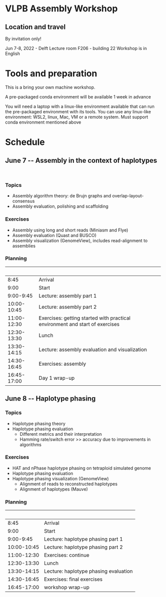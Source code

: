 # VLPB Assembly Workshop

## Location and travel
By invitation only!

Jun 7-8, 2022 - Delft Lecture room F206 - building 22
Workshop is in English
 

# Tools and preparation
This is a bring your own machine workshop.

A pre-packaged conda environment will be available 1 week in advance

You will need a laptop with a linux-like environment available that can run the pre-packaged environment with its tools. You can use any linux-like environment: WSL2, linux, Mac, VM or a remote system. Must support conda environment mentioned above
 
# Schedule

## June 7 -- Assembly in the context of haplotypes
 
### Topics 
- Assembly algorithm theory: de Brujn graphs and overlap-layout-consensus
- Assembly evaluation, polishing and scaffolding 

### Exercises
- Assembly using long and short reads (Miniasm and Flye)
- Assembly evaluation (Quast and BUSCO)
- Assembly visualization (GenomeView), includes read-alignment to assemblies

### Planning

| &nbsp;      | &nbsp;                                                                       |
|-------------|------------------------------------------------------------------------------|
| 8:45        | Arrival                                                                      |
| 9:00        | Start                                                                        |
| 9:00-9:45   | Lecture: assembly part 1                                                     |
| 10:00-10:45 | Lecture: assembly part 2                                                     |
| 11:00-12:30 | Exercises: getting started with practical environment and start of exercises |
| 12:30-13:30 | Lunch                                                                        |
| 13:30-14:15 | Lecture: assembly evaluation and visualization                               |
| 14:30-16:45 | Exercises: assembly                                                          |
| 16:45-17:00 | Day 1 wrap-up                                                                |


 
## June 8 -- Haplotype phasing

### Topics
- Haplotype phasing theory
- Haplotype phasing evaluation
	- Different metrics and their interpretation
	- Hamming rate/switch error >> accuracy due to improvements in algorithms 

### Exercises
- HAT and nPhase haplotype phasing on tetraploid simulated genome
- Haplotype phasing evaluation
- Haplotype phasing visualization (GenomeView)
  - Alignment of reads to reconstructed haplotypes
  - Alignment of haplotypes (Mauve) 
 
 ### Planning

| &nbsp;      | &nbsp;                                |
|-------------|---------------------------------------|
| 8:45        | Arrival                               |
| 9:00        | Start                                 |
| 9:00-9:45   | Lecture: haplotype phasing part 1     |
| 10:00-10:45 | Lecture: haplotype phasing part 2     |
| 11:00-12:30 | Exercises: continue                   |
| 12:30-13:30 | Lunch                                 |
| 13:30-14:15 | Lecture: haplotype phasing evaluation |
| 14:30-16:45 | Exercises: final exercises            |
| 16:45-17:00 | workshop wrap-up                      |




